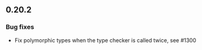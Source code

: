 ## 0.20.2

### Bug fixes

 * Fix polymorphic types when the type checker is called twice, see #1300

